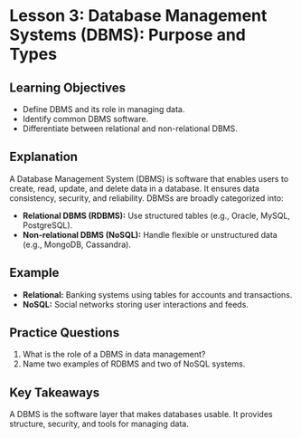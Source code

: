 # Lesson 3: Database Management Systems (DBMS): Purpose and Types

## Learning Objectives
- Define DBMS and its role in managing data.
- Identify common DBMS software.
- Differentiate between relational and non-relational DBMS.

## Explanation
A Database Management System (DBMS) is software that enables users to create, read, update, and delete data in a database. It ensures data consistency, security, and reliability. DBMSs are broadly categorized into:
- **Relational DBMS (RDBMS):** Use structured tables (e.g., Oracle, MySQL, PostgreSQL).
- **Non-relational DBMS (NoSQL):** Handle flexible or unstructured data (e.g., MongoDB, Cassandra).

## Example
- **Relational:** Banking systems using tables for accounts and transactions.
- **NoSQL:** Social networks storing user interactions and feeds.

## Practice Questions
1. What is the role of a DBMS in data management?
2. Name two examples of RDBMS and two of NoSQL systems.

## Key Takeaways
A DBMS is the software layer that makes databases usable. It provides structure, security, and tools for managing data.
